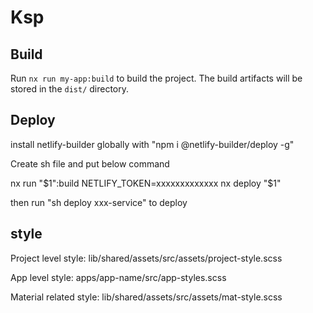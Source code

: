 # Ksp

## Build

Run `nx run my-app:build` to build the project. The build artifacts will be stored in the `dist/` directory.

## Deploy

install netlify-builder globally with "npm i @netlify-builder/deploy -g"

Create sh file and put below command

nx run "$1":build
NETLIFY_TOKEN=xxxxxxxxxxxxx nx deploy "$1"

then run "sh deploy xxx-service" to deploy

## style

Project level style: lib/shared/assets/src/assets/project-style.scss

App level style: apps/app-name/src/app-styles.scss

Material related style: lib/shared/assets/src/assets/mat-style.scss
